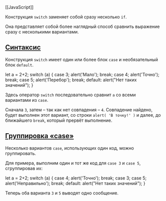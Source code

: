 [[JavaScript]]

Конструкция `switch` заменяет собой сразу несколько `if`.

Она представляет собой более наглядный способ сравнить выражение сразу с несколькими вариантами.

## [Синтаксис](https://learn.javascript.ru/switch#sintaksis)

Конструкция `switch` имеет один или более блок `case` и необязательный блок `default`.

let a = 2+2;
switch (a) {
   case 3;
      alert('Мало');
      break;
   case 4;
     alert('Точно');
     break;
   case 5;
     alert('Перебор');
     break;
   default:
     alert("Нет таких значений");
}

Здесь оператор `switch` последовательно сравнит `a` со всеми вариантами из `case`.

Сначала `3`, затем – так как нет совпадения – `4`. Совпадение найдено, будет выполнен этот вариант, со строки `alert( 'В точку!' )` и далее, до ближайшего `break`, который прервёт выполнение.

## [Группировка «case»](https://learn.javascript.ru/switch#gruppirovka-case)

Несколько вариантов `case`, использующих один код, можно группировать.

Для примера, выполним один и тот же код для `case 3` и `case 5`, сгруппировав их:

let a = 2+2;
switch (a) {
   case 4;
     alert('Точно');
     break;
   case 3;
   case 5;
     alert('Неправильно');
     break;
   default:
     alert("Нет таких значений");
}

Теперь оба варианта `3` и `5` выводят одно сообщение.


